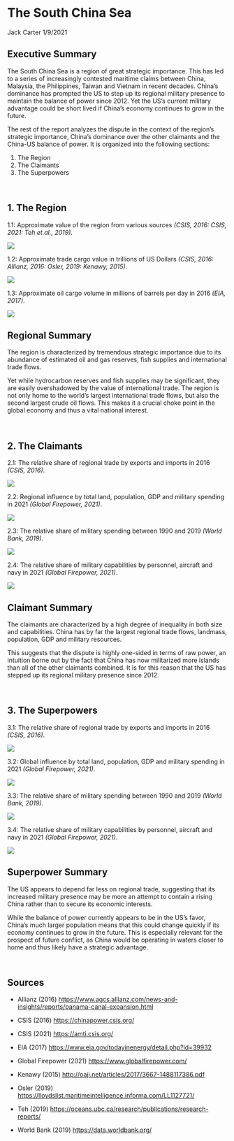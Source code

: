 The South China Sea
================
Jack Carter
1/9/2021

## **Executive Summary**

The South China Sea is a region of great strategic importance. This has
led to a series of increasingly contested maritime claims between China,
Malaysia, the Philippines, Taiwan and Vietnam in recent decades. China’s
dominance has prompted the US to step up its regional military presence
to maintain the balance of power since 2012. Yet the US’s current
military advantage could be short lived if China’s economy continues to
grow in the future.

The rest of the report analyzes the dispute in the context of the
region’s strategic importance, China’s dominance over the other
claimants and the China-US balance of power. It is organized into the
following sections:

1.  The Region
2.  The Claimants  
3.  The Superpowers

 

## **1. The Region**

1.1: Approximate value of the region from various sources *(CSIS, 2016:
CSIS, 2021: Teh et.al., 2019)*.

![](The_South_China_Sea_files/figure-gfm/unnamed-chunk-1-1.png)<!-- -->

1.2: Approximate trade cargo value in trillions of US Dollars *(CSIS,
2016: Allianz, 2016: Osler, 2019: Kenawy, 2015)*.

![](The_South_China_Sea_files/figure-gfm/unnamed-chunk-2-1.png)<!-- -->

1.3: Approximate oil cargo volume in millions of barrels per day in 2016
*(EIA, 2017)*.

![](The_South_China_Sea_files/figure-gfm/unnamed-chunk-3-1.png)<!-- -->

## **Regional Summary**

The region is characterized by tremendous strategic importance due to
its abundance of estimated oil and gas reserves, fish supplies and
international trade flows.

Yet while hydrocarbon reserves and fish supplies may be significant,
they are easily overshadowed by the value of international trade. The
region is not only home to the world’s largest international trade
flows, but also the second largest crude oil flows. This makes it a
crucial choke point in the global economy and thus a vital national
interest.

 

## **2. The Claimants**

2.1: The relative share of regional trade by exports and imports in 2016
*(CSIS, 2016)*.

![](The_South_China_Sea_files/figure-gfm/unnamed-chunk-4-1.png)<!-- -->

2.2: Regional influence by total land, population, GDP and military
spending in 2021 *(Global Firepower, 2021)*.

![](The_South_China_Sea_files/figure-gfm/unnamed-chunk-5-1.png)<!-- -->

2.3: The relative share of military spending between 1990 and 2019
*(World Bank, 2019)*.

![](The_South_China_Sea_files/figure-gfm/unnamed-chunk-6-1.png)<!-- -->

2.4: The relative share of military capabilities by personnel, aircraft
and navy in 2021 *(Global Firepower, 2021)*.

![](The_South_China_Sea_files/figure-gfm/unnamed-chunk-7-1.png)<!-- -->

## **Claimant Summary**

The claimants are characterized by a high degree of inequality in both
size and capabilities. China has by far the largest regional trade
flows, landmass, population, GDP and military resources.

This suggests that the dispute is highly one-sided in terms of raw
power, an intuition borne out by the fact that China has now militarized
more islands than all of the other claimants combined. It is for this
reason that the US has stepped up its regional military presence since
2012.

 

## **3. The Superpowers**

3.1: The relative share of regional trade by exports and imports in 2016
*(CSIS, 2016)*.

![](The_South_China_Sea_files/figure-gfm/unnamed-chunk-8-1.png)<!-- -->

3.2: Global influence by total land, population, GDP and military
spending in 2021 *(Global Firepower, 2021)*.

![](The_South_China_Sea_files/figure-gfm/unnamed-chunk-9-1.png)<!-- -->

3.3: The relative share of military spending between 1990 and 2019
*(World Bank, 2019)*.

![](The_South_China_Sea_files/figure-gfm/unnamed-chunk-10-1.png)<!-- -->

3.4: The relative share of military capabilities by personnel, aircraft
and navy in 2021 *(Global Firepower, 2021)*.

![](The_South_China_Sea_files/figure-gfm/unnamed-chunk-11-1.png)<!-- -->

## **Superpower Summary**

The US appears to depend far less on regional trade, suggesting that its
increased military presence may be more an attempt to contain a rising
China rather than to secure its economic interests.

While the balance of power currently appears to be in the US’s favor,
China’s much larger population means that this could change quickly if
its economy continues to grow in the future. This is especially relevant
for the prospect of future conflict, as China would be operating in
waters closer to home and thus likely have a strategic advantage.

 

## **Sources**

  - Allianz (2016)
    <https://www.agcs.allianz.com/news-and-insights/reports/panama-canal-expansion.html>

  - CSIS (2016) <https://chinapower.csis.org/>

  - CSIS (2021) <https://amti.csis.org/>

  - EIA (2017) <https://www.eia.gov/todayinenergy/detail.php?id=39932>

  - Global Firepower (2021) <https://www.globalfirepower.com/>

  - Kenawy (2015) <http://oaji.net/articles/2017/3667-1488117386.pdf>

  - Osler (2019)
    <https://lloydslist.maritimeintelligence.informa.com/LL1127721/>

  - Teh (2019)
    <https://oceans.ubc.ca/research/publications/research-reports/>

  - World Bank (2019) <https://data.worldbank.org/>

